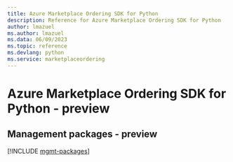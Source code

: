 ```yaml
---
title: Azure Marketplace Ordering SDK for Python
description: Reference for Azure Marketplace Ordering SDK for Python
author: lmazuel
ms.author: lmazuel
ms.data: 06/09/2023
ms.topic: reference
ms.devlang: python
ms.service: marketplaceordering
---
```

# Azure Marketplace Ordering SDK for Python - preview

## Management packages - preview
[!INCLUDE [mgmt-packages](marketplace-ordering-mgmt-index.md)]